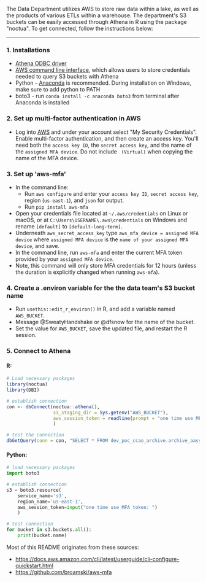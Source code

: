 The Data Department utilizes AWS to store raw data within a lake, as well as the products of various ETLs within a warehouse. The department's S3 buckets can be easily accessed through Athena in R using the package "noctua". To get connected, follow the instructions below:
***
### 1. Installations

- [Athena ODBC driver](https://docs.aws.amazon.com/athena/latest/ug/connect-with-odbc.html)
- [AWS command line interface](https://aws.amazon.com/cli/), which allows users to store credentials needed to query S3 buckets with Athena
- Python - [Anaconda](https://www.anaconda.com/products/individual) is recommended. During installation on Windows, make sure to add python to PATH
- boto3 - run `conda install -c anaconda boto3` from terminal after Anaconda is installed

### 2. Set up multi-factor authentication in AWS

- Log into [AWS](https://ccao-ds.signin.aws.amazon.com/console) and under your account select "My Security Credentials". Enable multi-factor authentication, and then create an access key. You'll need both the `access key ID`, the `secret access key`, and the name of the `assigned MFA device`. Do not include ` (Virtual)` when copying the name of the MFA device.

### 3. Set up 'aws-mfa'

- In the command line:
  - Run `aws configure` and enter your `access key ID`, `secret access key`, region (`us-east-1`), and `json` for output.
  - Run `pip install aws-mfa`
- Open your credentials file located at `~/.aws/credentials` on Linux or macOS, or at `C:\Users\USERNAME\.aws\credentials` on Windows and rename `[default]` to `[default-long-term]`.
- Underneath `aws_secret_access_key` type `aws_mfa_device = assigned MFA device` where `assigned MFA device` is the `name of your assigned MFA device`, and save.
- In the command line, run `aws-mfa` and enter the current MFA token provided by your `assigned MFA device`.
- Note, this command will only store MFA credentials for 12 hours (unless the duration is explicitly changed when running `aws-mfa`).

### 4. Create a .environ variable for the the data team's S3 bucket name

- Run `usethis::edit_r_environ()` in R, and add a variable named `AWS_BUCKET`.
- Message @SweatyHandshake or @dfsnow for the name of the bucket.
- Set the value for `AWS_BUCKET`, save the updated file, and restart the R session.

### 5. Connect to Athena

#### R:

```r
# Load necessary packages
library(noctua)
library(DBI)

# establish connection
con <- dbConnect(noctua::athena(),
                 s3_staging_dir = Sys.getenv("AWS_BUCKET"),
                 aws_session_token = readline(prompt = "one time use MFA token: ")
                 )

# test the connection
dbGetQuery(conn = con, "SELECT * FROM dev_poc_ccao_archive.archive_aasysjur LIMIT 10")
```

#### Python:

```python
# load necessary packages
import boto3

# establish connection
s3 = boto3.resource(
    service_name='s3',
    region_name='us-east-1',
    aws_session_token=input("one time use MFA token: ")
    )

# test connection
for bucket in s3.buckets.all():
    print(bucket.name)
```

Most of this README originates from these sources:

- https://docs.aws.amazon.com/cli/latest/userguide/cli-configure-quickstart.html
- https://github.com/broamski/aws-mfa
